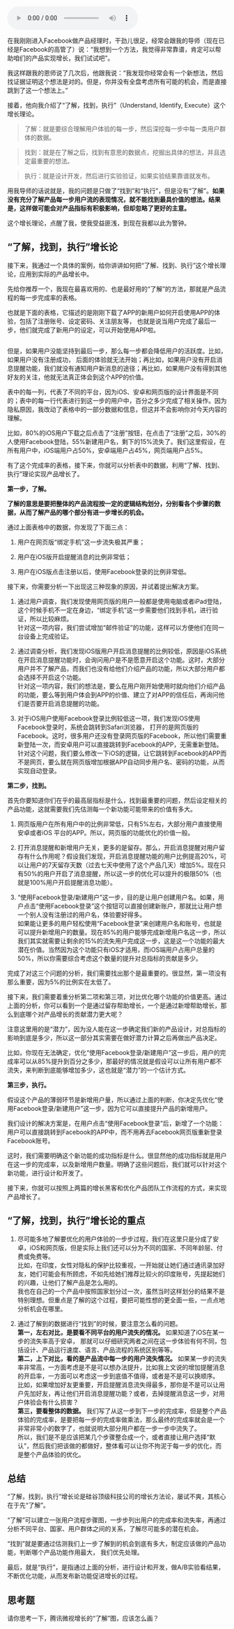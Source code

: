 <audio title="22 _ 硅谷高管的UIE（Understand, Identify, Execute）增长论" src="https://static001.geekbang.org/resource/audio/46/e2/4635fd9fcfe2a911229fe3c3e4fafee2.mp3" controls="controls"></audio> 
<p>在我刚刚进入Facebook做产品经理时，干劲儿很足，经常会跟我的导师（现在已经是Facebook的高管了）说：“我想到一个方法，我觉得非常靠谱，肯定可以帮助咱们的产品实现增长，我们试试吧”。</p>
<p>我这样跟我的恩师说了几次后，他跟我说：“我发现你经常会有一个新想法，然后找证据证明这个想法是对的。但是，你并没有全盘考虑所有可能的机会，而是直接跳到了这一个想法上。”</p>
<p>接着，他向我介绍了“了解，找到，执行”（Understand, Identify, Execute）这个增长理论。</p>
<blockquote>
<p>了解：就是要综合理解用户体验的每一步，然后深挖每一步中每一类用户群体的数据。</p>
</blockquote>
<blockquote>
<p>找到：就是在了解之后，找到有意思的数据点，挖掘出具体的想法，并且选定最重要的想法。</p>
</blockquote>
<blockquote>
<p>执行：就是设计开发，然后进行实验验证，如果实验结果靠谱就发布。</p>
</blockquote>
<!-- [[[read_end]]] -->
<p>用我导师的话说就是，我的问题是只做了“找到”和“执行”，但是没有“了解”。<strong>如果没有充分了解产品每一步用户流的表现情况，就不能找到最具价值的想法。结果是，这样做可能会对产品指标有积极影响，但却忽略了更好的主意。</strong></p>
<p>这个增长理论，点醒了我，使我受益匪浅，到现在我都以此为警钟。</p>
<h2>“了解，找到，执行”增长论</h2>
<p>接下来，我通过一个具体的案例，给你讲讲如何把“了解、找到、执行”这个增长理论，应用到实际的产品增长中。</p>
<p>先给你推荐一个，我现在最喜欢用的、也是最好用的“了解”的方法，那就是产品流程的每一步完成率的表格。</p>
<p>也就是下面的表格，它描述的是刚刚下载了APP的新用户如何开启使用APP的体验，包括了注册账号、设定密码、关注朋友等， 也就是说当用户完成了最后一步，他们就完成了新用户的设定，可以开始使用APP啦。</p>
<p><img src="https://static001.geekbang.org/resource/image/ce/bc/cef224becce61d7f528424a53e8a3fbc.png" alt="" /></p>
<p>但是，如果用户没能坚持到最后一步，那么每一步都会降低用户的活跃度。比如，如果用户没有注册成功， 后面的体验就无法开始；再比如，如果用户没有开启消息提醒功能，我们就没有通知用户新消息的途径；再比如，如果用户没有得到其他好友的关注，他就无法真正体会到这个APP的价值。</p>
<p>表中的每一列，代表了不同的平台，因为iOS、安卓和网页版的设计界面是不同的；表中的每一行代表进行到这一步的用户中，百分之多少完成了相关操作。因为隐私原因，我改动了表格中的一部分数据和信息，但这并不会影响你对今天内容的理解。</p>
<p>比如，80%的iOS用户下载之后点击了“注册”按钮，在点击了“注册”之后，30%的人使用Facebook登陆，55%新建用户名，剩下的15%流失了。我们这里假设，在所有用户中，iOS端用户占50%，安卓端用户占45%，网页端用户占5%。</p>
<p>有了这个完成率的表格，接下来，你就可以分析表中的数据，利用“了解、找到、执行”理论实现产品增长了。</p>
<p><strong>第一步，了解。</strong></p>
<p><strong>了解的意思是要把整体的产品流程按一定的逻辑结构划分，分别看各个步骤的数据，从而了解产品的哪个部分有进一步增长的机会。</strong></p>
<p>通过上面表格中的数据，你发现了下面三点：</p>
<ol>
<li>
<p>用户在网页版“绑定手机”这一步流失极其严重；</p>
</li>
<li>
<p>用户在iOS版开启提醒消息的比例非常低；</p>
</li>
<li>
<p>用户在iOS版点击注册以后，使用Facebook登录的比例非常低。</p>
</li>
</ol>
<p>接下来，你需要分析一下出现这三种现象的原因，并试着提出解决方案。</p>
<ol>
<li>
<p>通过用户调查，我们发现使用网页版的用户一般都是使用电脑或者iPad登陆，这个时候手机不一定在身边，“绑定手机”这一步需要他们找到手机，进行验证，所以比较麻烦。<br />
针对这一项内容，我们尝试增加“邮件验证”的功能，这样可以方便他们在同一台设备上完成验证。</p>
</li>
<li>
<p>通过调查分析，我们发现iOS版用户开启消息提醒的比例较低，原因是iOS系统在开启消息提醒功能时，会询问用户是不是愿意开启这个功能。这时，大部分用户并不了解产品，而我们也没有给他们介绍产品的功能，所以大部分用户都会选择不开启这个功能。<br />
针对这一项内容，我们的想法是，要么在用户刚开始使用时就向他们介绍产品的功能，要么等到用户体会到APP的价值、建立了对APP的信任后，再询问他们是否要开启消息提醒的功能。</p>
</li>
<li>
<p>对于iOS用户使用Facebook登录比例较低这一项，我们发现iOS使用Facebook登录时，系统会跳转到Safari浏览器， 打开的是网页版的Facebook。这时，很多用户还没有登录网页版的Facebook，所以他们需要重新登陆一次，而安卓用户可以直接跳转到Facebook的APP，无需重新登陆。<br />
针对这个问题，我们要么修改一下iOS的逻辑，让它跳转到Facebook的APP而不是网页，要么就在网页版增加根据APP自动同步用户名、密码的功能，从而实现自动登录。</p>
</li>
</ol>
<p><strong>第二步，找到。</strong></p>
<p>首先你要知道你们在乎的最高层指标是什么，找到最重要的问题，然后设定相关的产品功能，这就需要我们先估测每一个新功能可能带来的价值有多大。</p>
<ol>
<li>
<p>网页版用户在所有用户中的比例非常低，只有5%左右，大部分用户直接使用安卓或者iOS 平台的APP。所以，网页版的功能优化的价值一般。</p>
</li>
<li>
<p>打开消息提醒和新增用户无关，更多的是留存。那么，开启消息提醒对用户留存有什么作用呢？假设我们发现，开启消息提醒功能的用户比例提高20%，可以让用户的7天留存天数（过去七天中使用了这个产品几天）增加5%。现在只有50%的用户开启了消息提醒，所以这一步的优化可以提升的极限50%（也就是100%用户开启提醒消息功能）。</p>
</li>
<li>
<p>“使用Facebook登录/新建用户”这一步，目的是让用户创建用户名。如果，用户点击“使用Facebook登录”这个按钮可以直接创建新账户，那就比让用户想一个别人没有注册过的用户名，体验要好得多。<br />
如果能让更多的用户轻松使用“Facebook登录”来创建用户名和账号，也就是可以提升新增用户的数量。现在85%的用户能够完成新增用户名这一步，所以我们其实就需要让剩余的15%的流失用户完成这一步，这是这一个功能的最大潜在价值。当然因为这个功能只有iOS才适用，而iOS端用户占用户总量的50%，所以你需要综合考虑这个数量的提升对总指标的贡献是多少。</p>
</li>
</ol>
<p>完成了对这三个问题的分析，我们需要找出那个是最重要的。很显然，第一项没有那么重要，因为5%的比例实在太低了。</p>
<p>接下来，我们需要着重分析第二项和第三项，对比优化哪个功能的价值更高。通过上面的分析，你可以看到一个是通过留存帮助增长，一个是通过新增帮助增长，那么到底哪个对产品增长的贡献潜力更大呢？</p>
<p>注意这里用的是“潜力”，因为没人能在这一步确定我们新的产品设计，对总指标的影响到底是多少，所以这一部分其实需要在做好潜力计算之后再做出产品决定。</p>
<p>比如，你现在无法确定，优化“使用Facebook登录/新建用户”这一步后，用户的完成率可以从85%提升到百分之多少，那最好的情况就是假设可以让所有用户都不流失，来判断到底能够增加多少，这也就是“潜力”的一个估计方式。</p>
<p><strong>第三步，执行。</strong></p>
<p>假设这个产品的薄弱环节是新增用户量，所以通过上面的判断，你决定先优化“使用Facebook登录/新建用户”这一步，因为它可以直接提升产品的新增用户。</p>
<p>我们设计的解决方案是，在用户点击“使用Facebook登录”后，新增了一个功能：用户可以直接跳转到Facebook的APP中，而不用再去Facebook网页版重新登录Facebook账号。</p>
<p>这时，我们需要明确这个新功能的成功指标是什么。很显然他的成功指标就是用户在这一步的完成率，以及新增用户数量。明确了这些问题后，我们就可以针对这个新功能，进行设计和开发了。</p>
<p>接下来，你就可以按照上两篇的增长黑客和优化产品团队工作流程的方式，来实现产品增长了。</p>
<h2>“了解，找到，执行”增长论的重点</h2>
<ol>
<li>
<p>尽可能多地了解要优化的用户体验的一步步过程，我们在这里只是分成了安卓，iOS和网页版，但是实际上我们还可以分为不同的国家、不同年龄层、付费或免费等。<br />
比如，在印度，女性对隐私的保护比较重视，一开始就让她们通过通讯录加好友，她们可能会有所顾虑，不如先给她们推荐比较火的印度账号，先提起她们的兴趣，让他们了解产品是怎么用的。<br />
我也在自己的一个产品中按照国家划分过一次，虽然当时这样划分的结果不是特别理想。但重点是了解的这个过程，要把可能性想的更全面一些，一点点地分析机会在哪里。</p>
</li>
<li>
<p>通过了解到的数据进行“找到”的时候，要注意怎么看的问题。<br />
<strong>第一，左右对比，是要看不同平台的用户流失的情况。</strong> 如果知道了iOS在某一步的流失率高于安卓， 那就可以仔细研究两者之间在这一步体验有何不同，包括设计、产品运行速度、语言、产品流程的系统区别等等。<br />
<strong>第二，上下对比，看的是产品流中每一步的用户流失情况。</strong> 如果某一步的流失率非常高，一方面考虑是不是可以想办法提升，比如我上文说的增加提醒消息的开启率，一方面可以考虑这一步到底值不值得，或者是不是可以换顺序。<br />
比如，如果增加好友更重要，开启提醒消息流失得最多，那你是不是可以让用户先加好友，再让他们开启消息提醒功能？或者，去掉提醒消息这一步，对用户体验会有什么损害？<br />
<strong>第三，要看整体的数据。</strong> 我们写了从这一步到下一步的完成率，但是整个产品体验的完成率，是要把每一步的完成率做乘法，那么最终的完成率就会是一个非常非常小的数字了，也就说明大部分用户都在一步一步中流失了。<br />
所以，我们是不是应该把某几个步骤整合成一个，或者直接让用户选择“默认”，然后我们把该做的都做好，整体看可以让你不拘泥于每一步的优化，而是整个产品体验的优化。</p>
</li>
</ol>
<h2>总结</h2>
<p>“了解，找到，执行”增长论是硅谷顶级科技公司的增长方法论，屡试不爽，其核心在于先“了解”。</p>
<p>“了解”可以建立一张用户流程步骤图，一步步列出用户的完成率和流失率，再通过分析不同平台、国家、用户群体之间的关系，了解尽可能多的潜在机会。</p>
<p>“找到”就是要通过估测我们上一步了解到的机会到底有多大，制定应该做的产品功能，判断哪个产品功能作用最大， 我们优先处理。</p>
<p>最后，就是“执行”，是指通过上面的分析，进行设计和开发，做A/B实验看结果，不断优化功能，从而发布新功能促进增长的过程。</p>
<h2>思考题</h2>
<p>请你思考一下，腾讯微视增长的“了解”图，应该怎么画？</p>
